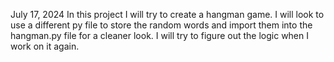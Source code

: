 July 17, 2024
In this project I will try to create a hangman game. I will look to use a different py file to store the random words and import them into the hangman.py file for a cleaner look. I will try to figure out the logic when I work on it again.